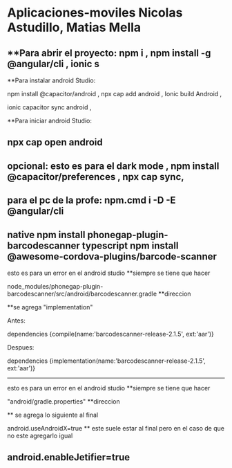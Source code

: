 # Aplicaciones-moviles Nicolas Astudillo, Matias Mella
**Para abrir el proyecto:
npm i ,
npm install -g @angular/cli ,
ionic s 
----------------------------------------------------------
**Para instalar android Studio:

npm install @capacitor/android ,
npx cap add android ,
Ionic build Android ,

ionic capacitor sync android ,

**Para iniciar android Studio:

npx cap open android 
----------------------------------------------------------
opcional:
esto es para el dark mode ,
npm install @capacitor/preferences ,
npx cap sync,
----------------------------------------------------------

para el pc de la profe:
npm.cmd i -D -E @angular/cli
----------------------------------------------------------
native
npm install phonegap-plugin-barcodescanner
typescript
npm install @awesome-cordova-plugins/barcode-scanner
----------------------------------------------------------
esto es para un error en el android studio **siempre se tiene que hacer

node_modules/phonegap-plugin-barcodescanner/src/android/barcodescanner.gradle **direccion

**se agrega "implementation"

Antes:

dependencies {compile(name:'barcodescanner-release-2.1.5', ext:'aar')}

Despues:

dependencies {implementation(name:'barcodescanner-release-2.1.5', ext:'aar')}

----------------------------------------------------------
esto es para un error en el android studio **siempre se tiene que hacer

"android/gradle.properties" **direccion

** se agrega lo siguiente al final

android.useAndroidX=true ** este suele estar al final pero en el caso de que no este agregarlo igual

android.enableJetifier=true
----------------------------------------------------------